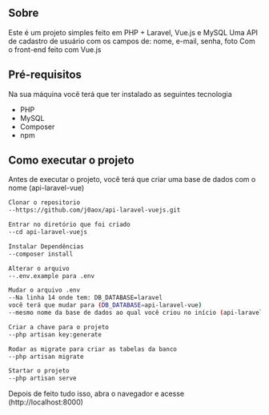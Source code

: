 ## Sobre

Este é um projeto simples feito em PHP + Laravel, Vue.js e MySQL
Uma API de cadastro de usuário com os campos de: nome, e-mail, senha, foto
Com o front-end feito com Vue.js

## Pré-requisitos

Na sua máquina você terá que ter instalado as seguintes tecnologia
- PHP
- MySQL
- Composer
- npm

## Como executar o projeto

Antes de executar o projeto, você terá que criar uma base de dados com o nome (api-laravel-vue)

```bash
Clonar o repositorio
--https://github.com/j0aox/api-laravel-vuejs.git

Entrar no diretório que foi criado 
--cd api-laravel-vuejs

Instalar Dependências
--composer install

Alterar o arquivo 
--.env.example para .env

Mudar o arquivo .env
--Na linha 14 onde tem: DB_DATABASE=laravel
você terá que mudar para (DB_DATABASE=api-laravel-vue) 
--mesmo nome da base de dados ao qual você criou no início (api-laravel-vue)

Criar a chave para o projeto
--php artisan key:generate

Rodar as migrate para criar as tabelas da banco
--php artisan migrate

Startar o projeto
--php artisan serve

```
Depois de feito tudo isso, abra o navegador e acesse (http://localhost:8000)